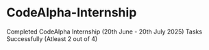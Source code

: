 # CodeAlpha-Internship
Completed CodeAlpha Internship (20th June - 20th July 2025) Tasks Successfully (Atleast 2 out of 4) 

